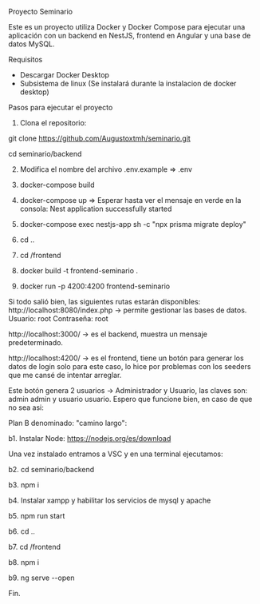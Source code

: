 Proyecto Seminario

Este es un proyecto utiliza Docker y Docker Compose para ejecutar una aplicación con un backend en NestJS, frontend en Angular y una base de datos MySQL.

Requisitos
- Descargar Docker Desktop
- Subsistema de linux (Se instalará durante la instalacion de docker desktop)

Pasos para ejecutar el proyecto

1. Clona el repositorio:

 git clone https://github.com/Augustoxtmh/seminario.git
 
 cd seminario/backend

2. Modifica el nombre del archivo .env.example => .env

3. docker-compose build
  
5. docker-compose up => Esperar hasta ver el mensaje en verde en la consola: Nest application successfully started
   
7. docker-compose exec nestjs-app sh -c "npx prisma migrate deploy"

8. cd ..
9. cd /frontend

10. docker build -t frontend-seminario .
11. docker run -p 4200:4200 frontend-seminario

Si todo salió bien, las siguientes rutas estarán disponibles:
http://localhost:8080/index.php -> permite gestionar las bases de datos.
Usuario: root Contraseña: root

http://localhost:3000/ -> es el backend, muestra un mensaje predeterminado.

http://localhost:4200/ -> es el frontend, tiene un botón para generar los datos de login solo para este caso, lo hice por problemas con los seeders que me cansé de intentar arreglar.

Este botón genera 2 usuarios -> Administrador y Usuario, las claves son: admin admin y usuario usuario.
Espero que funcione bien, en caso de que no sea asi:

Plan B denominado: "camino largo":

b1.  Instalar Node: https://nodejs.org/es/download

Una vez instalado entramos a VSC y en una terminal ejecutamos:

b2.  cd seminario/backend

b3.  npm i

b4.  Instalar xampp y habilitar los servicios de mysql y apache

b5.  npm run start

b6.  cd ..

b7.  cd /frontend

b8.  npm i

b9.  ng serve --open

Fin.
